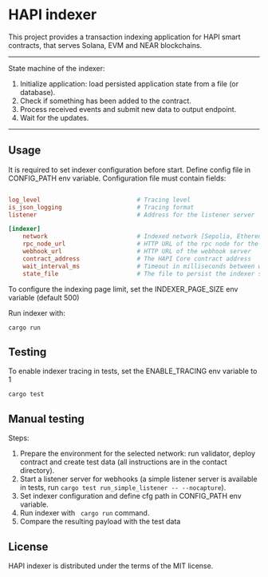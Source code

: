 # HAPI indexer

This project provides a transaction indexing application for HAPI smart contracts, that serves Solana, EVM and NEAR blockchains.

---

State machine of the indexer:

1. Initialize application: load persisted application state from a file (or database).
2. Check if something has been added to the contract.
3. Process received events and submit new data to output endpoint.
4. Wait for the updates.

---

## Usage

It is required to set indexer configuration before start. Define config file in CONFIG_PATH env variable.
Configuration file must contain fields:

```toml

log_level                           # Tracing level
is_json_logging                     # Tracing format
listener                            # Address for the listener server

[indexer]
    network                         # Indexed network [Sepolia, Ethereum, Bsc, Solana, Bitcoin, Near]
    rpc_node_url                    # HTTP URL of the rpc node for the network
    webhook_url                     # HTTP URL of the webhook server
    contract_address                # The HAPI Core contract address
    wait_interval_ms                # Timeout in milliseconds between wait checks (default 1000 millis)
    state_file                      # The file to persist the indexer state in (default data/state.json)

```

To configure the indexing page limit, set the INDEXER_PAGE_SIZE env variable (default 500)

Run indexer with:

```
cargo run
```

## Testing

To enable indexer tracing in tests, set the ENABLE_TRACING env variable to 1

```
cargo test
```

## Manual testing

Steps:

1. Prepare the environment for the selected network: run validator, deploy contract and create test data (all instructions are in the contact directory).
2. Start a listener server for webhooks (a simple listener server is available in tests, run `cargo test run_simple_listener -- --nocapture`).
3. Set indexer configuration and define cfg path in CONFIG_PATH env variable.
4. Run indexer with ` cargo run` command.
5. Compare the resulting payload with the test data

## License

HAPI indexer is distributed under the terms of the MIT license.
